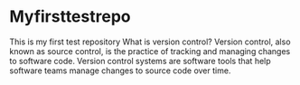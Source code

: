 # Myfirsttestrepo
This is my first test repository
What is version control?
Version control, also known as source control, is the practice of tracking and managing changes to software code. Version control systems are software tools that help software teams manage changes to source code over time.

